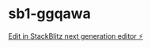 # sb1-ggqawa

[Edit in StackBlitz next generation editor ⚡️](https://stackblitz.com/~/github.com/beamstar1940/sb1-ggqawa)